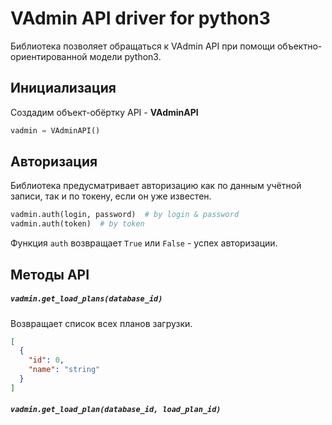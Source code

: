 # VAdmin API driver for python3

Библиотека позволяет обращаться к VAdmin API при помощи объектно-ориентированной модели python3.

## Инициализация

Создадим объект-обёртку API - **VAdminAPI**

```python
vadmin = VAdminAPI()
```

## Авторизация

Библиотека предусматривает авторизацию как по данным учётной записи, так и по токену, если он уже известен.

```python
vadmin.auth(login, password)  # by login & password
vadmin.auth(token)  # by token
```

Функция `auth` возвращает `True` или `False` - успех авторизации.

## Методы API

##### `vadmin.get_load_plans(database_id)`

Возвращает список всех планов загрузки.

```json
[
  {
    "id": 0,
    "name": "string"
  }
]
```

##### `vadmin.get_load_plan(database_id, load_plan_id)`
